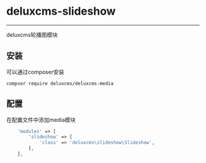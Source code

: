 # deluxcms-slideshow
--------------------
deluxcms轮播图模块

安装
------------
可以通过composer安装
	
```
compser require deluxcms/deluxcms-media
```

配置
-------------
在配置文件中添加media模块
```php
	'modules' => [
        'slideshow' => [
            'class' => 'deluxcms\slideshow\Slideshow',
        ],
    ],
```